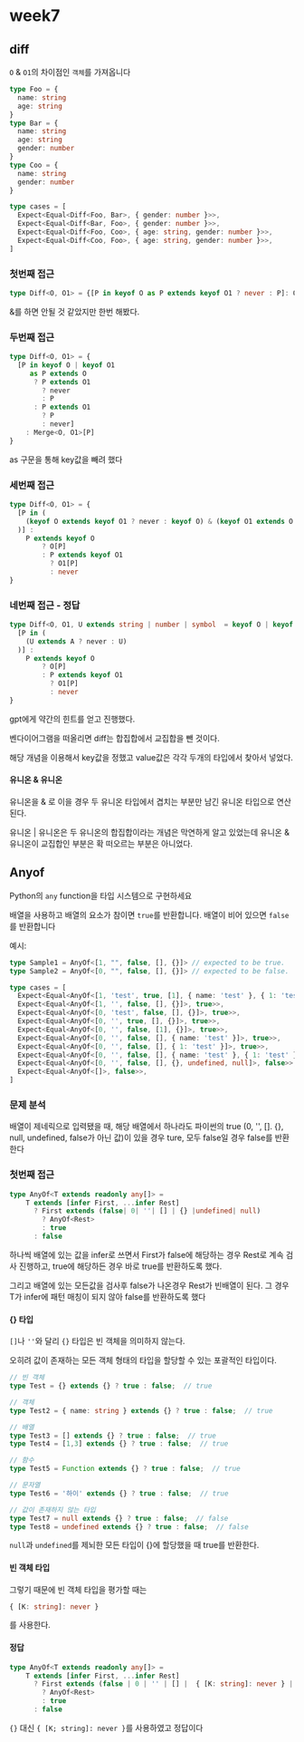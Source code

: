 # week7

## diff

`O` & `O1`의 차이점인 `객체`를 가져옵니다

```ts
type Foo = {
  name: string
  age: string
}
type Bar = {
  name: string
  age: string
  gender: number
}
type Coo = {
  name: string
  gender: number
}

type cases = [
  Expect<Equal<Diff<Foo, Bar>, { gender: number }>>,
  Expect<Equal<Diff<Bar, Foo>, { gender: number }>>,
  Expect<Equal<Diff<Foo, Coo>, { age: string, gender: number }>>,
  Expect<Equal<Diff<Coo, Foo>, { age: string, gender: number }>>,
]
```



### 첫번째 접근

```ts
type Diff<O, O1> = {[P in keyof O as P extends keyof O1 ? never : P]: O[P] } & {[P in keyof O1 as P extends keyof O ? never : P]: O1[P]}
```

&를 하면 안될 것 같았지만 한번 해봤다.



### 두번째 접근

```ts
type Diff<O, O1> = {
  [P in keyof O | keyof O1
     as P extends O 
      ? P extends O1 
        ? never 
        : P 
      : P extends O1 
        ? P 
        : never]
    : Merge<O, O1>[P] 
}
```

as 구문을 통해 key값을 빼려 했다



### 세번째 접근

```ts
type Diff<O, O1> = {
  [P in (
    (keyof O extends keyof O1 ? never : keyof O) & (keyof O1 extends O ? never : keyof O1)
  )] : 
    P extends keyof O 
        ? O[P] 
        : P extends keyof O1 
          ? O1[P]
          : never
}
```



### 네번째 접근 - 정답

```ts
type Diff<O, O1, U extends string | number | symbol  = keyof O | keyof O1, A = keyof O1 & keyof O> = {
  [P in (
    (U extends A ? never : U)
  )] : 
    P extends keyof O 
        ? O[P] 
        : P extends keyof O1 
          ? O1[P]
          : never
}
```

gpt에게 약간의 힌트를 얻고 진행했다.

벤다이어그램을 떠올리면 diff는 합집합에서 교집합을 뺀 것이다.

해당 개념을 이용해서 key값을 정했고 value값은 각각 두개의 타입에서 찾아서 넣었다.



#### 유니온 & 유니온

유니온을 & 로 이을 경우 두 유니온 타입에서 겹치는 부분만 남긴 유니온 타입으로 연산된다.

유니온 | 유니온은 두 유니온의 합집합이라는 개념은 막연하게 알고 있었는데 유니온 & 유니온이 교집합인 부분은 확 떠오르는 부분은 아니었다.

## Anyof

Python의 `any` function을 타입 시스템으로 구현하세요

배열을 사용하고 배열의 요소가 참이면 `true`를 반환합니다. 배열이 비어 있으면 `false`를 반환합니다

예시:

```ts
type Sample1 = AnyOf<[1, "", false, [], {}]> // expected to be true.
type Sample2 = AnyOf<[0, "", false, [], {}]> // expected to be false.
```

```ts
type cases = [
  Expect<Equal<AnyOf<[1, 'test', true, [1], { name: 'test' }, { 1: 'test' }]>, true>>,
  Expect<Equal<AnyOf<[1, '', false, [], {}]>, true>>,
  Expect<Equal<AnyOf<[0, 'test', false, [], {}]>, true>>,
  Expect<Equal<AnyOf<[0, '', true, [], {}]>, true>>,
  Expect<Equal<AnyOf<[0, '', false, [1], {}]>, true>>,
  Expect<Equal<AnyOf<[0, '', false, [], { name: 'test' }]>, true>>,
  Expect<Equal<AnyOf<[0, '', false, [], { 1: 'test' }]>, true>>,
  Expect<Equal<AnyOf<[0, '', false, [], { name: 'test' }, { 1: 'test' }]>, true>>,
  Expect<Equal<AnyOf<[0, '', false, [], {}, undefined, null]>, false>>,
  Expect<Equal<AnyOf<[]>, false>>,
]
```



### 문제 분석

배열이 제네릭으로 입력됐을 때, 해당 배열에서 하나라도 파이썬의 true (0, '', []. {}, null, undefined, false가 아닌 값)이 있을 경우 ture, 모두 false일 경우 false를 반환한다



### 첫번째 접근

```ts
type AnyOf<T extends readonly any[]> = 
    T extends [infer First, ...infer Rest]
      ? First extends (false| 0| ''| [] | {} |undefined| null)
        ? AnyOf<Rest>
        : true
      : false
```

하나씩 배열에 있는 값을 infer로 쓰면서 First가 false에 해당하는 경우 Rest로 계속 검사 진행하고, true에 해당하든 경우 바로 true를 반환하도록 했다.

그리고 배열에 있는 모든값을 검사후 false가 나온경우 Rest가 빈배열이 된다. 그 경우 T가 infer에 패턴 매칭이 되지 않아 false를 반환하도록 했다



#### {} 타입

`[]`나 `''`와 달리 `{}` 타입은 빈 객체을 의미하지 않는다.

오히려 값이 존재하는 모든 객체 형태의 타입을 할당할 수 있는 포괄적인 타입이다.

```ts
// 빈 객체
type Test = {} extends {} ? true : false;  // true

// 객체
type Test2 = { name: string } extends {} ? true : false;  // true

// 배열
type Test3 = [] extends {} ? true : false;  // true
type Test4 = [1,3] extends {} ? true : false;  // true

// 함수
type Test5 = Function extends {} ? true : false;  // true 

// 문자열
type Test6 = '하이' extends {} ? true : false;  // true

// 값이 존재하지 않는 타입
type Test7 = null extends {} ? true : false;  // false
type Test8 = undefined extends {} ? true : false;  // false
```

`null`과 `undefined`를 제뇌한 모든 타입이 {}에 할당했을 때 true를 반환한다.



####  빈 객체 타입

그렇기 때문에 빈 객체 타입을 평가할 때는 

```ts
{ [K: string]: never }
```

를 사용한다.



#### 정답

```ts
type AnyOf<T extends readonly any[]> = 
    T extends [infer First, ...infer Rest]
      ? First extends (false | 0 | '' | [] |  { [K: string]: never } | undefined | null)
        ? AnyOf<Rest>
        : true
      : false
```

`{}` 대신 `{ [K; string]: never }`를 사용하였고 정답이다

